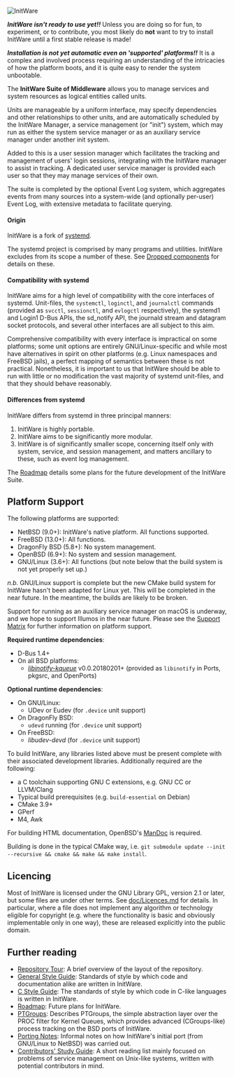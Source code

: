 ![InitWare](http://brand.initware.com/assets/page-logo-bg.png)

***InitWare isn't ready to use yet!!***
Unless you are doing so for fun, to experiment, or to contribute, you most
likely do **not** want to try to install InitWare until a first stable 
release is made!

***Installation is not yet automatic even on 'supported' platforms!!***
It is a complex and involved process requiring an understanding of the
intricacies of how the platform boots, and it is quite easy to render the
system unbootable.

The **InitWare Suite of Middleware** allows you to manage services and system
resources as logical entities called units.

Units are manageable by a uniform interface, may specify dependencies and other
relationships to other units, and are automatically scheduled by the InitWare
Manager, a service management (or "init") system, which may run as either the
system service manager or as an auxiliary service manager under another init
system.

Added to this is a user session manager which facilitates the tracking and
management of users' login sessions, integrating with the InitWare manager to
assist in tracking. A dedicated user service manager is provided each user so
that they may manage services of their own.

The suite is completed by the optional Event Log system, which aggregates events
from many sources into a system-wide (and optionally per-user) Event Log, with
extensive metadata to facilitate querying.

#### Origin

InitWare is a fork of [systemd].

The systemd project is comprised by many programs and utilities. InitWare
excludes from its scope a number of these. See [Dropped components] for details
on these.

[systemd]: http://www.freedesktop.org/wiki/Software/systemd
[Dropped components]: https://github.com/InitWare/InitWare/wiki/Dropped-components

#### Compatibility with systemd

InitWare aims for a high level of compatibility with the core interfaces of
systemd. Unit-files, the `systemctl`, `loginctl`, and `journalctl` commands
(provided as `svcctl`, `sessionctl`, and `evlogctl` respectively), the systemd1
and Login1 D-Bus APIs, the sd_notify API, the journald stream and datagram
socket protocols, and several other interfaces are all subject to this aim.

Comprehensive compatibility with every interface is impractical on some
platforms; some unit options are entirely GNU/Linux-specific and while most have
alternatives in spirit on other platforms (e.g. Linux namespaces and FreeBSD
jails), a perfect mapping of semantics between these is not practical.
Nonetheless, it is important to us that InitWare should be able to run with
little or no modification the vast majority of systemd unit-files, and that they
should behave reasonably.

#### Differences from systemd

InitWare differs from systemd in three principal manners:
1. InitWare is highly portable.
2. InitWare aims to be significantly more modular.
3. InitWare is of significantly smaller scope, concerning itself only with
   system, service, and session management, and matters ancillary to these, such
   as event log management.

The [Roadmap](https://github.com/InitWare/InitWare/wiki/Roadmap) details some
plans for the future development of the InitWare Suite.


Platform Support
----------------

The following platforms are supported:

- NetBSD (9.0+): InitWare's native platform. All functions supported.
- FreeBSD (13.0+): All functions.
- DragonFly BSD (5.8+): No system management.
- OpenBSD (6.9+): No system and session management.
- GNU/Linux (3.6+): All functions (but note below that the build system is not
  yet properly set up.)

*n.b.* GNU/Linux support is complete but the new CMake build system for
InitWare hasn't been adapted for Linux yet. This will be completed in the
near future. In the meantime, the builds are likely to be broken.

Support for running as an auxiliary service manager on macOS is underway, and we
hope to support Illumos in the near future. Please see the [Support Matrix] for
further information on platform support.

[Support Matrix]: https://github.com/InitWare/InitWare/wiki/Support-Matrix

**Required runtime dependencies**:

- D-Bus 1.4+
- On all BSD platforms:
    - *[libinotify-kqueue](https://github.com/libinotify-kqueue/libinotify-kqueue)*
      v0.0.20180201+ (provided as `libinotify` in Ports, pkgsrc, and OpenPorts)

**Optional runtime dependencies**:

- On GNU/Linux:
    - UDev or Eudev (for `.device` unit support)
- On DragonFly BSD:
    - `udevd` running (for `.device` unit support)
- On FreeBSD:
    - *libudev-devd* (for `.device` unit support)

To build InitWare, any libraries listed above must be present complete with
their associated development libraries. Additionally required are the
following:

- a C toolchain supporting GNU C extensions, e.g. GNU CC or LLVM/Clang
- Typical build prerequisites (e.g. `build-essential` on Debian)
- CMake 3.9+
- GPerf
- M4, Awk

For building HTML documentation, OpenBSD's [ManDoc](https://mandoc.bsd.lv) is
required.

Building is done in the typical CMake way, i.e.
`git submodule update --init --recursive && cmake && make && make install`.

Licencing
---------

Most of InitWare is licensed under the GNU Library GPL, version 2.1 or later,
but some files are under other terms. See [doc/Licences.md](doc/Licences.md)
for details. In particular, where a file does not implement any algorithm or
technology eligible for copyright (e.g. where the functionality is basic and
obviously implementable only in one way), these are released explicitly into
the public domain.

Further reading
---------------

- [Repository Tour](https://github.com/InitWare/InitWare/wiki/Repository-Tour):
  A brief overview of the layout of the repository.
- [General Style Guide](doc/Style.md): Standards of style by which code and
  documentation alike are written in InitWare.
- [C Style Guide](doc/CStyle.md): The standards of style by which code in C-like
  languages is written in InitWare.
- [Roadmap](https://github.com/InitWare/InitWare/wiki/Roadmap):
  Future plans for InitWare.
- [PTGroups](https://github.com/InitWare/InitWare/wiki/PTGroups):
  Describes PTGroups, the simple abstraction layer over the PROC filter for
  Kernel Queues, which provides advanced (CGroups-like) process tracking on the
  BSD ports of InitWare.
- [Porting Notes](https://github.com/InitWare/InitWare/wiki/Porting-Notes):
  Informal notes on how InitWare's initial port (from GNU/Linux to NetBSD) was
  carried out.
- [Contributors' Study Guide](https://github.com/InitWare/InitWare/wiki/Contributors'-Study-Guide):
  A short reading list mainly focused on problems of service management on
  Unix-like systems, written with potential contributors in mind.

<!-- - [Changes](https://github.com/InitWare/InitWare/wiki/Changes):
  Enumerates in summary significant changes made to InitWare. A page worth
  reading for anyone who wants to know in what respects InitWare differs from
  systemd.-->
